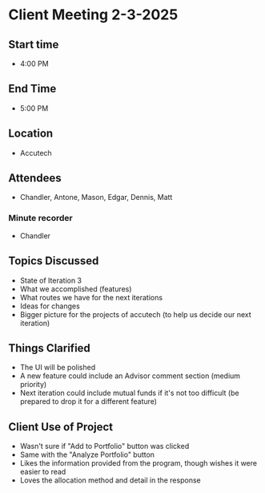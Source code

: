 # Client Meeting 2-3-2025

## Start time
- 4:00 PM

## End Time
- 5:00 PM

## Location
- Accutech

## Attendees
- Chandler, Antone, Mason, Edgar, Dennis, Matt
### Minute recorder 
- Chandler

## Topics Discussed
- State of Iteration 3
- What we accomplished (features)
- What routes we have for the next iterations
- Ideas for changes
- Bigger picture for the projects of accutech (to help us decide our next iteration)

## Things Clarified
- The UI will be polished
- A new feature could include an Advisor comment section (medium priority)
- Next iteration could include mutual funds if it's not too difficult (be prepared to drop it for a different feature)

## Client Use of Project
- Wasn't sure if "Add to Portfolio" button was clicked
- Same with the "Analyze Portfolio" button
- Likes the information provided from the program, though wishes it were easier to read
- Loves the allocation method and detail in the response
